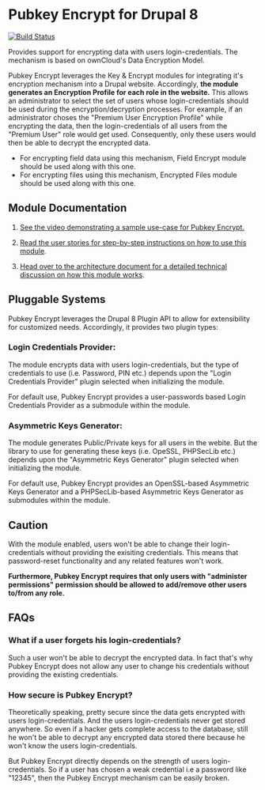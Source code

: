 # Pubkey Encrypt for Drupal 8

[![Build Status](https://travis-ci.org/d8-contrib-modules/pubkey_encrypt.svg?branch=8.x)](https://travis-ci.org/d8-contrib-modules/pubkey_encrypt)

Provides support for encrypting data with users login-credentials. The mechanism is based on ownCloud's Data Encryption Model.

Pubkey Encrypt leverages the Key & Encrypt modules for integrating it's encryption mechanism into a Drupal website. Accordingly, **the module generates an Encryption Profile for each role in the website.** This allows an administrator to select the set of users whose login-credentials should be used during the encryption/decryption processes. For example, if an administrator choses the "Premium User Encryption Profile" while encrypting the data, then the login-credentials of all users from the "Premium User" role would get used. Consequently, only these users would then be able to decrypt the encrypted data.

* For encrypting field data using this mechanism, Field Encrypt module should be used along with this one.
* For encrypting files using this mechanism, Encrypted Files module should be used along with this one.

## Module Documentation
1) [See the video demonstrating a sample use-case for Pubkey Encrypt.](https://vimeo.com/174876122)

2) [Read the user stories for step-by-step instructions on how to use this module](documentation/UserStories.pdf).

3) [Head over to the architecture document for a detailed technical discussion on how this module works](documentation/ArchitectureDoc.pdf).


## Pluggable Systems
Pubkey Encrypt leverages the Drupal 8 Plugin API to allow for extensibility for customized needs. Accordingly, it provides two plugin types:

### Login Credentials Provider:
The module encrypts data with users login-credentials, but the type of credentials to use (i.e. Password, PIN etc.) depends upon the "Login Credentials Provider" plugin selected when initializing the module.

For default use, Pubkey Encrypt provides a user-passwords based Login Credentials Provider as a submodule within the module.

### Asymmetric Keys Generator:
The module generates Public/Private keys for all users in the webite. But the library to use for generating these keys (i.e. OpeSSL, PHPSecLib etc.) depends upon the "Asymmetric Keys Generator" plugin selected when initializing the module.

For default use, Pubkey Encrypt provides an OpenSSL-based Asymmetric Keys Generator and a PHPSecLib-based Asymmetric Keys Generator as submodules within the module.

## Caution
With the module enabled, users won't be able to change their login-credentials without providing the exisiting credentials. This means that password-reset functionality and any related features won't work.

**Furthermore, Pubkey Encrypt requires that only users with "administer permissions" permission should be allowed to add/remove other users to/from any role.**

## FAQs

### What if a user forgets his login-credentials?
Such a user won't be able to decrypt the encrypted data. In fact that's why Pubkey Encrypt does not allow any user to change his credentials without providing the existing credentials.

### How secure is Pubkey Encrypt?
Theoretically speaking, pretty secure since the data gets encrypted with users login-credentials. And the users login-credentials never get stored anywhere. So even if a hacker gets complete access to the database, still he won't be able to decrypt any encrypted data stored there because he won't know the users login-credentials.

But Pubkey Encrypt directly depends on the strength of users login-credentials. So if a user has chosen a weak credential i.e a password like "12345", then the Pubkey Encrypt mechanism can be easily broken.


